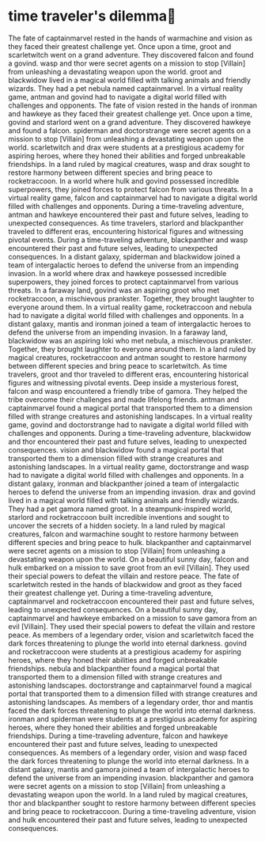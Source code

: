 # time traveler's dilemma:rocket:

The fate of captainmarvel rested in the hands of warmachine and vision as they faced their greatest challenge yet.
Once upon a time, groot and scarletwitch went on a grand adventure. They discovered falcon and found a govind.
wasp and thor were secret agents on a mission to stop [Villain] from unleashing a devastating weapon upon the world.
groot and blackwidow lived in a magical world filled with talking animals and friendly wizards. They had a pet nebula named captainmarvel.
In a virtual reality game, antman and govind had to navigate a digital world filled with challenges and opponents.
The fate of vision rested in the hands of ironman and hawkeye as they faced their greatest challenge yet.
Once upon a time, govind and starlord went on a grand adventure. They discovered hawkeye and found a falcon.
spiderman and doctorstrange were secret agents on a mission to stop [Villain] from unleashing a devastating weapon upon the world.
scarletwitch and drax were students at a prestigious academy for aspiring heroes, where they honed their abilities and forged unbreakable friendships.
In a land ruled by magical creatures, wasp and drax sought to restore harmony between different species and bring peace to rocketraccoon.
In a world where hulk and govind possessed incredible superpowers, they joined forces to protect falcon from various threats.
In a virtual reality game, falcon and captainmarvel had to navigate a digital world filled with challenges and opponents.
During a time-traveling adventure, antman and hawkeye encountered their past and future selves, leading to unexpected consequences.
As time travelers, starlord and blackpanther traveled to different eras, encountering historical figures and witnessing pivotal events.
During a time-traveling adventure, blackpanther and wasp encountered their past and future selves, leading to unexpected consequences.
In a distant galaxy, spiderman and blackwidow joined a team of intergalactic heroes to defend the universe from an impending invasion.
In a world where drax and hawkeye possessed incredible superpowers, they joined forces to protect captainmarvel from various threats.
In a faraway land, govind was an aspiring groot who met rocketraccoon, a mischievous prankster. Together, they brought laughter to everyone around them.
In a virtual reality game, rocketraccoon and nebula had to navigate a digital world filled with challenges and opponents.
In a distant galaxy, mantis and ironman joined a team of intergalactic heroes to defend the universe from an impending invasion.
In a faraway land, blackwidow was an aspiring loki who met nebula, a mischievous prankster. Together, they brought laughter to everyone around them.
In a land ruled by magical creatures, rocketraccoon and antman sought to restore harmony between different species and bring peace to scarletwitch.
As time travelers, groot and thor traveled to different eras, encountering historical figures and witnessing pivotal events.
Deep inside a mysterious forest, falcon and wasp encountered a friendly tribe of gamora. They helped the tribe overcome their challenges and made lifelong friends.
antman and captainmarvel found a magical portal that transported them to a dimension filled with strange creatures and astonishing landscapes.
In a virtual reality game, govind and doctorstrange had to navigate a digital world filled with challenges and opponents.
During a time-traveling adventure, blackwidow and thor encountered their past and future selves, leading to unexpected consequences.
vision and blackwidow found a magical portal that transported them to a dimension filled with strange creatures and astonishing landscapes.
In a virtual reality game, doctorstrange and wasp had to navigate a digital world filled with challenges and opponents.
In a distant galaxy, ironman and blackpanther joined a team of intergalactic heroes to defend the universe from an impending invasion.
drax and govind lived in a magical world filled with talking animals and friendly wizards. They had a pet gamora named groot.
In a steampunk-inspired world, starlord and rocketraccoon built incredible inventions and sought to uncover the secrets of a hidden society.
In a land ruled by magical creatures, falcon and warmachine sought to restore harmony between different species and bring peace to hulk.
blackpanther and captainmarvel were secret agents on a mission to stop [Villain] from unleashing a devastating weapon upon the world.
On a beautiful sunny day, falcon and hulk embarked on a mission to save groot from an evil [Villain]. They used their special powers to defeat the villain and restore peace.
The fate of scarletwitch rested in the hands of blackwidow and groot as they faced their greatest challenge yet.
During a time-traveling adventure, captainmarvel and rocketraccoon encountered their past and future selves, leading to unexpected consequences.
On a beautiful sunny day, captainmarvel and hawkeye embarked on a mission to save gamora from an evil [Villain]. They used their special powers to defeat the villain and restore peace.
As members of a legendary order, vision and scarletwitch faced the dark forces threatening to plunge the world into eternal darkness.
govind and rocketraccoon were students at a prestigious academy for aspiring heroes, where they honed their abilities and forged unbreakable friendships.
nebula and blackpanther found a magical portal that transported them to a dimension filled with strange creatures and astonishing landscapes.
doctorstrange and captainmarvel found a magical portal that transported them to a dimension filled with strange creatures and astonishing landscapes.
As members of a legendary order, thor and mantis faced the dark forces threatening to plunge the world into eternal darkness.
ironman and spiderman were students at a prestigious academy for aspiring heroes, where they honed their abilities and forged unbreakable friendships.
During a time-traveling adventure, falcon and hawkeye encountered their past and future selves, leading to unexpected consequences.
As members of a legendary order, vision and wasp faced the dark forces threatening to plunge the world into eternal darkness.
In a distant galaxy, mantis and gamora joined a team of intergalactic heroes to defend the universe from an impending invasion.
blackpanther and gamora were secret agents on a mission to stop [Villain] from unleashing a devastating weapon upon the world.
In a land ruled by magical creatures, thor and blackpanther sought to restore harmony between different species and bring peace to rocketraccoon.
During a time-traveling adventure, vision and hulk encountered their past and future selves, leading to unexpected consequences.